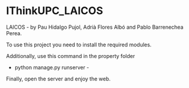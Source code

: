 # IThinkUPC_LAICOS
LAICOS - by Pau Hidalgo Pujol, Adrià Flores Albó and Pablo Barrenechea Perea.

To use this project you need to install the required modules.

Additionally, use this command in the property folder

  - python manage.py runserver - 
 
Finally, open the server and enjoy the web.
